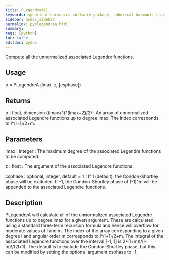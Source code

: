 ```yaml
---
title: PLegendreA()
keywords: spherical harmonics software package, spherical harmonic transform, legendre functions, multitaper spectral analysis, Python, gravity, magnetic field
sidebar: mydoc_sidebar
permalink: pyplegendrea.html
summary:
tags: [python]
toc: false
editdoc: pydoc
---
```


Compute all the unnormalized associated Legendre functions.

## Usage

p = PLegendreA (lmax, z, [csphase])

## Returns

p : float, dimension ((lmax+1)\*(lmax+2)/2)
:   An array of unnormalized associated Legendre functions up to degree lmax. The index corresponds to l*(l+1)/2+m.

## Parameters

lmax : integer
:   The maximum degree of the associated Legendre functions to be computed.

z : float
:   The argument of the associated Legendre functions.

csphase : optional, integer, default = 1
:   If 1 (default), the Condon-Shortley phase will be excluded. If -1, the Condon-Shortley phase of (-1)^m will be appended to the associated Legendre functions.

## Description

PLegendreA will calculate all of the unnormalized associated Legendre functions up to degree lmax for a given argument. These are calculated using a standard three-term recursion formula and hence will overflow for moderate values of l and m. The index of the array corresponding to a given degree l and angular order m corresponds to l*(l+1)/2+m. The integral of the associated Legendre functions over the interval [-1, 1] is 2*(l+m)!/(l-m)!/(2l+1). The default is to exclude the Condon-Shortley phase, but this can be modified by setting the optional argument csphase to -1.
